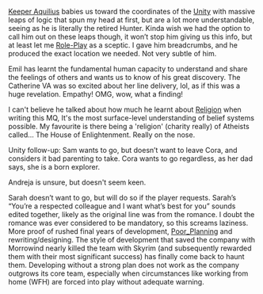 [Keeper Aquilius](The_Hunter.md) babies us toward the coordinates of the [Unity](Unity.md) with massive leaps of logic that spun my head at first, but are a lot more understandable, seeing as he is literally the retired Hunter. 
Kinda wish we had the option to call him out on these leaps though, it won’t stop him giving us this info, but at least let me [Role-Play](../Gameplay_Systems/Role-Playing.md) as a sceptic. 
I gave him breadcrumbs, and he produced the exact location we needed. Not very subtle of him.

Emil has learnt the fundamental human capacity to understand and share the feelings of others and wants us to know of his great discovery. The Catherine VA was so excited about her line delivery, lol, as if this was a huge revelation. Empathy! OMG, wow, what a finding!

I can't believe he talked about how much he learnt about [Religion](../Writing/Religion.md) when writing this MQ, It's the most surface-level understanding of belief systems possible. My favourite is there being a 'religion' (charity really) of Atheists called... The House of Enlightenment. Really on the nose.

Unity follow-up: Sam wants to go, but doesn’t want to leave Cora, and considers it bad parenting to take. 
Cora wants to go regardless, as her dad says, she is a born explorer. 

Andreja is unsure, but doesn't seem keen. 

Sarah doesn’t want to go, but will do so if the player requests. 
	Sarah’s “You’re a respected colleague and I want what’s best for you” sounds edited together, likely as the original line was from the romance. I doubt the romance was ever considered to be mandatory, so this screams laziness. More proof of rushed final years of development, [Poor_Planning](../Development/Poor_Planning.md) and rewriting/designing. 
The style of development that saved the company with Morrowind nearly killed the team with Skyrim (and subsequently rewarded them with their most significant success) has finally come back to haunt them. Developing without a strong plan does not work as the company outgrows its core team, especially when circumstances like working from home (WFH) are forced into play without adequate warning.



